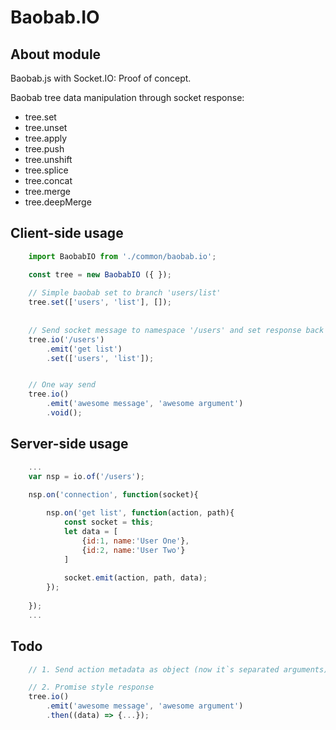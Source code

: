 # Baobab.IO

## About module
Baobab.js with Socket.IO: Proof of concept.

Baobab tree data manipulation through socket response:
- tree.set
- tree.unset
- tree.apply
- tree.push
- tree.unshift
- tree.splice
- tree.concat
- tree.merge
- tree.deepMerge


## Client-side usage

```js
    import BaobabIO from './common/baobab.io';

    const tree = new BaobabIO ({ });
    
    // Simple baobab set to branch 'users/list' 
    tree.set(['users', 'list'], []);
    
    
    // Send socket message to namespace '/users' and set response back to baobab tree branch 'users/list'  
    tree.io('/users')
        .emit('get list')
        .set(['users', 'list']);


    // One way send  
    tree.io()
        .emit('awesome message', 'awesome argument')
        .void();

```

## Server-side usage

```js
    ...
    var nsp = io.of('/users');

    nsp.on('connection', function(socket){
    
        nsp.on('get list', function(action, path){
            const socket = this;
            let data = [
                {id:1, name:'User One'},
                {id:2, name:'User Two'}
            ]
            
            socket.emit(action, path, data);
        });
        
    });
    ...
```

## Todo
```js
    // 1. Send action metadata as object (now it`s separated arguments)

    // 2. Promise style response 
    tree.io()
        .emit('awesome message', 'awesome argument')
        .then((data) => {...});
```
